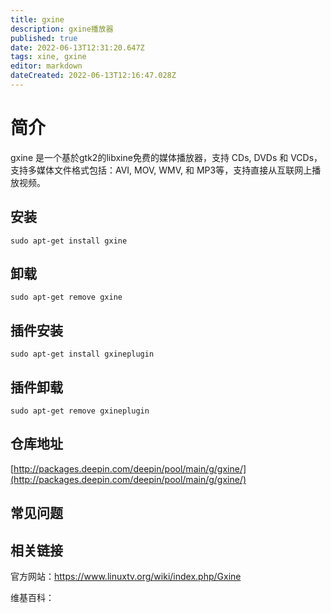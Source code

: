 ```yaml
---
title: gxine
description: gxine播放器
published: true
date: 2022-06-13T12:31:20.647Z
tags: xine, gxine
editor: markdown
dateCreated: 2022-06-13T12:16:47.028Z
---
```


# 简介

gxine 是一个基於gtk2的libxine免费的媒体播放器，支持 CDs, DVDs 和 VCDs，支持多媒体文件格式包括：AVI, MOV, WMV, 和 MP3等，支持直接从互联网上播放视频。

## 安装

`sudo apt-get install gxine`

## 卸载

`sudo apt-get remove gxine`

## 插件安装

`sudo apt-get install gxineplugin`

## 插件卸载

`sudo apt-get remove gxineplugin`

## 仓库地址

[http://packages.deepin.com/deepin/pool/main/g/gxine/](http://packages.deepin.com/deepin/pool/main/g/gxine/)

## 常见问题

## 相关链接
官方网站：https://www.linuxtv.org/wiki/index.php/Gxine

维基百科：